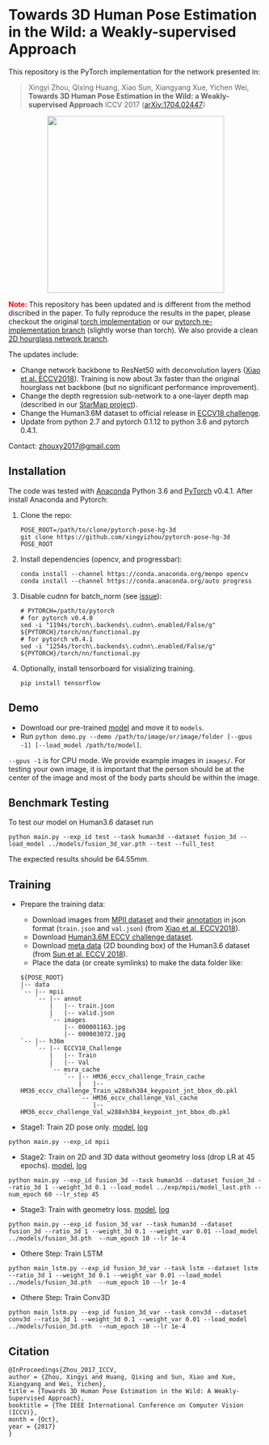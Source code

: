 # Towards 3D Human Pose Estimation in the Wild: a Weakly-supervised Approach

This repository is the PyTorch implementation for the network presented in:

> Xingyi Zhou, Qixing Huang, Xiao Sun, Xiangyang Xue, Yichen Wei, 
> **Towards 3D Human Pose Estimation in the Wild: a Weakly-supervised Approach**
> ICCV 2017 ([arXiv:1704.02447](https://arxiv.org/abs/1704.02447))

<p align="center"> 
  <img src="teaser.png" width="350"/>
</p>

**<span style="color:red">Note: </span>** This repository has been updated and is different from the method discribed in the paper. To fully reproduce the results in the paper, please checkout the original [torch implementation](https://github.com/xingyizhou/pose-hg-3d) or our [pytorch re-implementation branch](https://github.com/xingyizhou/pytorch-pose-hg-3d/tree/hg3d) (slightly worse than torch). 
We also provide a clean [2D hourglass network branch](https://github.com/xingyizhou/pytorch-pose-hg-3d/tree/2D).

The updates include:
- Change network backbone to ResNet50 with deconvolution layers ([Xiao et al. ECCV2018](https://github.com/Microsoft/human-pose-estimation.pytorch)). Training is now about 3x faster than the original hourglass net backbone (but no significant performance improvement). 
- Change the depth regression sub-network to a one-layer depth map (described in our [StarMap project](https://github.com/xingyizhou/StarMap)).
- Change the Human3.6M dataset to official release in [ECCV18 challenge](http://vision.imar.ro/human3.6m/challenge_open.php). 
- Update from python 2.7 and pytorch 0.1.12 to python 3.6 and pytorch 0.4.1.

Contact: [zhouxy2017@gmail.com](mailto:zhouxy2017@gmail.com)

## Installation
The code was tested with [Anaconda](https://www.anaconda.com/download) Python 3.6 and [PyTorch]((http://pytorch.org/)) v0.4.1. After install Anaconda and Pytorch:

1. Clone the repo:

    ~~~
    POSE_ROOT=/path/to/clone/pytorch-pose-hg-3d
    git clone https://github.com/xingyizhou/pytorch-pose-hg-3d POSE_ROOT
    ~~~


2. Install dependencies (opencv, and progressbar):

    ~~~
    conda install --channel https://conda.anaconda.org/menpo opencv
    conda install --channel https://conda.anaconda.org/auto progress
    ~~~
3. Disable cudnn for batch_norm (see [issue](https://github.com/xingyizhou/pytorch-pose-hg-3d/issues/16)):
    
    ~~~
    # PYTORCH=/path/to/pytorch
    # for pytorch v0.4.0
    sed -i "1194s/torch\.backends\.cudnn\.enabled/False/g" ${PYTORCH}/torch/nn/functional.py
    # for pytorch v0.4.1
    sed -i "1254s/torch\.backends\.cudnn\.enabled/False/g" ${PYTORCH}/torch/nn/functional.py
    ~~~
4. Optionally, install tensorboard for visializing training. 

    ~~~
    pip install tensorflow
    ~~~

## Demo
- Download our pre-trained [model](https://drive.google.com/open?id=1_2CCb_qsA1egT5c2s0ABuW3rQCDOLvPq) and move it to `models`.
- Run `python demo.py --demo /path/to/image/or/image/folder [--gpus -1] [--load_model /path/to/model]`. 

`--gpus -1` is for CPU mode. 
We provide example images in `images/`. For testing your own image, it is important that the person should be at the center of the image and most of the body parts should be within the image. 

## Benchmark Testing
To test our model on Human3.6 dataset run 

~~~
python main.py --exp_id test --task human3d --dataset fusion_3d --load_model ../models/fusion_3d_var.pth --test --full_test
~~~

The expected results should be 64.55mm.

## Training
- Prepare the training data:
  - Download images from [MPII dataset](http://human-pose.mpi-inf.mpg.de/#download) and their [annotation](https://onedrive.live.com/?authkey=%21AKqtqKs162Z5W7g&id=56B9F9C97F261712%2110696&cid=56B9F9C97F261712) in json format (`train.json` and `val.json`) (from [Xiao et al. ECCV2018](https://github.com/Microsoft/human-pose-estimation.pytorch)).
  - Download [Human3.6M ECCV challenge dataset](http://vision.imar.ro/human3.6m/challenge_open.php).
  - Download [meta data](https://www.dropbox.com/sh/uouev0a1ao84ofd/AADzZChEX3BdM5INGlbe74Pma/hm36_eccv_challenge?dl=0&subfolder_nav_tracking=1) (2D bounding box) of the Human3.6 dataset (from [Sun et al. ECCV 2018](https://github.com/JimmySuen/integral-human-pose)). 
  - Place the data (or create symlinks) to make the data folder like: 
  
  ```
  ${POSE_ROOT}
  |-- data
  `-- |-- mpii
      `-- |-- annot
          |   |-- train.json
          |   |-- valid.json
          `-- images
              |-- 000001163.jpg
              |-- 000003072.jpg
  `-- |-- h36m
      `-- |-- ECCV18_Challenge
          |   |-- Train
          |   |-- Val
          `-- msra_cache
              `-- |-- HM36_eccv_challenge_Train_cache
                  |   |-- HM36_eccv_challenge_Train_w288xh384_keypoint_jnt_bbox_db.pkl
                  `-- HM36_eccv_challenge_Val_cache
                      |-- HM36_eccv_challenge_Val_w288xh384_keypoint_jnt_bbox_db.pkl
  ```

- Stage1: Train 2D pose only. [model](https://drive.google.com/open?id=1WqW1-_gCyGTB80m9MK_KUoD0dtElEQzv), [log](https://drive.google.com/open?id=1yKwmGD4MURHnDD5536niPjxe-keY3HGs)

```
python main.py --exp_id mpii
```

- Stage2: Train on 2D and 3D data without geometry loss (drop LR at 45 epochs). [model](https://drive.google.com/open?id=13d3AqzA85TSO7o1F8aq_ptnAkJ7LSp9-), [log](https://drive.google.com/open?id=18B_aOM9djCHZFlB0Rcoa6zOK1eXvsmRl)

```
python main.py --exp_id fusion_3d --task human3d --dataset fusion_3d --ratio_3d 1 --weight_3d 0.1 --load_model ../exp/mpii/model_last.pth --num_epoch 60 --lr_step 45
```

- Stage3: Train with geometry loss. [model](https://drive.google.com/open?id=1_2CCb_qsA1egT5c2s0ABuW3rQCDOLvPq), [log](https://drive.google.com/open?id=1hV4V74lTUd3COnoe1XMiTb8EUcyI8obN)

```
python main.py --exp_id fusion_3d_var --task human3d --dataset fusion_3d --ratio_3d 1 --weight_3d 0.1 --weight_var 0.01 --load_model ../models/fusion_3d.pth  --num_epoch 10 --lr 1e-4
```

- Othere Step: Train LSTM
```
python main_lstm.py --exp_id fusion_3d_var --task lstm --dataset lstm --ratio_3d 1 --weight_3d 0.1 --weight_var 0.01 --load_model ../models/fusion_3d.pth  --num_epoch 10 --lr 1e-4
```

- Othere Step: Train Conv3D
```
python main_lstm.py --exp_id fusion_3d_var --task conv3d --dataset conv3d --ratio_3d 1 --weight_3d 0.1 --weight_var 0.01 --load_model ../models/fusion_3d.pth  --num_epoch 10 --lr 1e-4
```

## Citation

    @InProceedings{Zhou_2017_ICCV,
    author = {Zhou, Xingyi and Huang, Qixing and Sun, Xiao and Xue, Xiangyang and Wei, Yichen},
    title = {Towards 3D Human Pose Estimation in the Wild: A Weakly-Supervised Approach},
    booktitle = {The IEEE International Conference on Computer Vision (ICCV)},
    month = {Oct},
    year = {2017}
    }